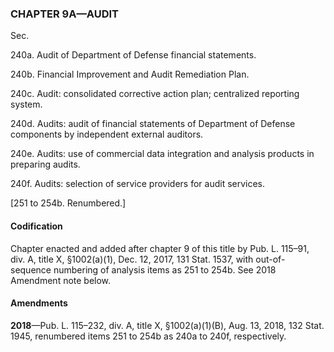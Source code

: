 ### **CHAPTER 9A—AUDIT** ###

Sec.

240a. Audit of Department of Defense financial statements.

240b. Financial Improvement and Audit Remediation Plan.

240c. Audit: consolidated corrective action plan; centralized reporting system.

240d. Audits: audit of financial statements of Department of Defense components by independent external auditors.

240e. Audits: use of commercial data integration and analysis products in preparing audits.

240f. Audits: selection of service providers for audit services.

[251 to 254b. Renumbered.]

#### Codification ####

Chapter enacted and added after chapter 9 of this title by Pub. L. 115–91, div. A, title X, §1002(a)(1), Dec. 12, 2017, 131 Stat. 1537, with out-of-sequence numbering of analysis items as 251 to 254b. See 2018 Amendment note below.

#### Amendments ####

**2018**—Pub. L. 115–232, div. A, title X, §1002(a)(1)(B), Aug. 13, 2018, 132 Stat. 1945, renumbered items 251 to 254b as 240a to 240f, respectively.